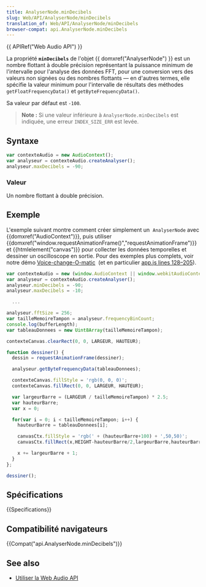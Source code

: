 ```yaml
---
title: AnalyserNode.minDecibels
slug: Web/API/AnalyserNode/minDecibels
translation_of: Web/API/AnalyserNode/minDecibels
browser-compat: api.AnalyserNode.minDecibels
---
```

{{ APIRef("Web Audio API") }}

La propriété **`minDecibels`** de l'objet {{ domxref("AnalyserNode") }} est un nombre flottant à double précision représentant la puissance minimum de l'intervalle pour l'analyse des données FFT, pour une conversion vers des valeurs non signées ou des nombres flottants — en d'autres termes, elle spécifie la valeur minimum pour l'intervalle de résultats des méthodes `getFloatFrequencyData()` et `getByteFrequencyData()`.

Sa valeur par défaut est `-100`.

> **Note :** Si une valeur inférieure à `AnalyserNode.minDecibels` est indiquée, une erreur `INDEX_SIZE_ERR` est levée.

## Syntaxe

```js
var contexteAudio = new AudioContext();
var analyseur = contexteAudio.createAnalyser();
analyseur.maxDecibels = -90;
```

### Valeur

Un nombre flottant à double précision.

## Exemple

L'exemple suivant montre comment créer simplement un  `AnalyserNode` avec {{domxref("AudioContext")}}, puis utiliser  {{domxref("window.requestAnimationFrame()","requestAnimationFrame")}} et {{htmlelement("canvas")}} pour collecter les données temporelles et dessiner un oscilloscope en sortie. Pour des exemples plus complets, voir notre démo [Voice-change-O-matic](http://mdn.github.io/voice-change-o-matic/)  (et en particulier [app.js lines 128–205](https://github.com/mdn/voice-change-o-matic/blob/gh-pages/scripts/app.js#L128-L205)).

```js
var contexteAudio = new (window.AudioContext || window.webkitAudioContext)();
var analyseur = contexteAudio.createAnalyser();
analyseur.minDecibels = -90;
analyseur.maxDecibels = -10;

  ...

analyseur.fftSize = 256;
var tailleMemoireTampon = analyseur.frequencyBinCount;
console.log(bufferLength);
var tableauDonnees = new Uint8Array(tailleMemoireTampon);

contexteCanvas.clearRect(0, 0, LARGEUR, HAUTEUR);

function dessiner() {
  dessin = requestAnimationFrame(dessiner);

  analyseur.getByteFrequencyData(tableauDonnees);

  contexteCanvas.fillStyle = 'rgb(0, 0, 0)';
  contexteCanvas.fillRect(0, 0, LARGEUR, HAUTEUR);

  var largeurBarre = (LARGEUR / tailleMemoireTampon) * 2.5;
  var hauteurBarre;
  var x = 0;

  for(var i = 0; i < tailleMemoireTampon; i++) {
    hauteurBarre = tableauDonnees[i];

    canvasCtx.fillStyle = 'rgb(' + (hauteurBarre+100) + ',50,50)';
    canvasCtx.fillRect(x,HEIGHT-hauteurBarre/2,largeurBarre,hauteurBarre/2);

    x += largeurBarre + 1;
  }
};

dessiner();
```

## Spécifications

{{Specifications}}

## Compatibilité navigateurs

{{Compat("api.AnalyserNode.minDecibels")}}

## See also

- [Utiliser la Web Audio API](/fr/docs/Web_Audio_API/Using_Web_Audio_API)
